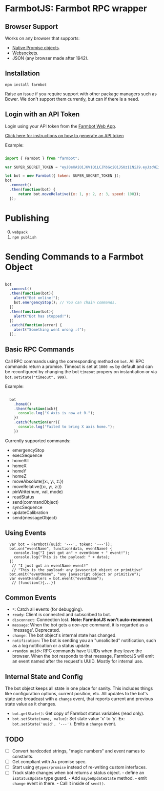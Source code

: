 # FarmbotJS: Farmbot RPC wrapper

## Browser Support

Works on any browser that supports:

 * [Native Promise objects](http://caniuse.com/#feat=promises).
 * [Websockets](http://caniuse.com/#feat=websockets).
 * JSON (any browser made after 1942).

## Installation

```
npm install farmbot
```

Raise an issue if you require support with other package managers such as Bower. We don't support them currently, but can if there is a need.

## Login with an API Token

Login using your API token from the [Farmbot Web App](http://my.farmbot.io).

[Click here for instructions on how to generate an API token](https://github.com/FarmBot/farmbot-web-app#generating-an-api-token)

Example:

```javascript

import { Farmbot } from "farmbot";

var SUPER_SECRET_TOKEN = "eyJ0eXAiOiJKV1QiLCJhbGciOiJSUzI1NiJ9.eyJzdWIiOiJ0ZXN0MTIzQHRlc3QuY29tIiwiaWF0IjoxNDU5MTA5NzI4LCJqdGkiOiI5MjJhNWEwZC0wYjNhLTQ3NjctOTMxOC0xZTQxYWU2MDAzNTIiLCJpc3MiOiJodHRwOi8vbG9jYWxob3N0OjMwMDAvIiwiZXhwIjoxNDU5NDU1MzI4LCJtcXR0IjoibG9jYWxob3N0IiwiYm90IjoiYWE3YmIzN2YtNWJhMy00NjU0LWIyZTQtNThlZDU3NDY1MDhjIn0.KpkNGR9YH68AF3iHP48GormqXzspBJrDGm23aMFGyL_eRIN8iKzy4gw733SaJgFjmebJOqZkz3cly9P5ZpCKwlaxAyn9RvfjQgFcUK0mywWAAvKp5lHfOFLhBBGICTW1r4HcZBgY1zTzVBw4BqS4zM7Y0BAAsflYRdl4dDRG_236p9ETCj0MSYxFagfLLLq0W63943jSJtNwv_nzfqi3TTi0xASB14k5vYMzUDXrC-Z2iBdgmwAYUZUVTi2HsfzkIkRcTZGE7l-rF6lvYKIiKpYx23x_d7xGjnQb8hqbDmLDRXZJnSBY3zGY7oEURxncGBMUp4F_Yaf3ftg4Ry7CiA";

let bot = new Farmbot({ token: SUPER_SECRET_TOKEN });
bot
  .connect()
  .then(function(bot) {
      return bot.moveRelative({x: 1, y: 2, z: 3, speed: 100});
  });

```

# Publishing

0. `webpack`
0. `npm publish`

# Sending Commands to a Farmbot Object

```javascript

bot
  .connect()
  .then(function(bot){
    alert("Bot online!");
    bot.emergencyStop(); // You can chain commands.
  })
  .then(function(bot){
    alert("Bot has stopped!");
  })
  .catch(function(error) {
    alert("Something went wrong :(");
  });

```

## Basic RPC Commands

Call RPC commands using the corresponding method on `bot`. All RPC commands return a promise. Timeout is set at `1000 ms` by default and can be reconfigured by changing the bot `timeout` propery on instantiation or via `bot.setState("timeout", 999)`.

Example:

```javascript

  bot
    .homeX()
    .then(function(ack){
      console.log("X Axis is now at 0.");
    })
    .catch(function(err){
      console.log("Failed to bring X axis home.");
    })

```

Currently supported commands:

 * emergencyStop
 * execSequence
 * homeAll
 * homeX
 * homeY
 * homeZ
 * moveAbsolute({x:, y:, z:})
 * moveRelative({x:, y:, z:})
 * pinWrite(num, val, mode)
 * readStatus
 * send(commandObject)
 * syncSequence
 * updateCalibration
 * send(messageObject)

## Using Events

```
  var bot = Farmbot({uuid: '---', token: '---'});
  bot.on("eventName", function(data, eventName) {
    console.log("I just got an" + eventName + " event!");
    console.log("This is the payload: " + data);
  })
   // "I just got an eventName event!"
   // "This is the payload: any javascript object or primitive"
  bot.emit("eventName", "any javascript object or primitive");
  var eventHandlers = bot.event("eventName");
   // [function(){...}]
```

## Common Events

 * `*`: Catch all events (for debugging).
 * `ready`: Client is connected and subscribed to bot.
 * `disconnect`: Connection lost. **Note: FarmbotJS won't auto-reconnect**.
 * `message`: When the bot gets a *non-rpc* command, it is regarded as a 'message'. Deprecated.
 * `change`: The bot object's internal state has changed.
 * `notification`: The bot is sending you an "unsolicited" notification, such as a log notification or a status update.
 * `<random uuid>`: RPC commands have UUIDs when they leave the browser. When the bot responds to that message, FarmbotJS will emit an event named after the request's UUID. Mostly for internal use.

## Internal State and Config

The bot object keeps all state in one place for sanity. This includes things like configuration options, current position, etc. All updates to the bot's state are broadcast with a `change` event, that reports current and previous state value as it changes.

 * `bot.getState()`: Get copy of Farmbot status variables (read only).
 * `bot.setState(name, value)`: Set state value 'x' to 'y'. Ex: `bot.setState('uuid', '---')`. Emits a `change` event.

## TODO

 - [ ] Convert hardcoded strings, "magic numbers" and event names to constants.
 - [ ] Get compliant with A+ promise spec.
 - [ ] Start using `@types/promise` instead of re-writing custom interfaces.
 - [ ] Track state changes when bot returns a status object.
        - define an `isStatusUpdate` type guard.
        - Add `maybeUpdateState` method.
          - emit `change` event in there.
          - Call it inside of `send()`.
